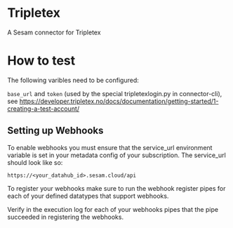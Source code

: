 # Tripletex
A Sesam connector for Tripletex

# How to test

The following varibles need to be configured:

`base_url` and `token` (used by the special tripletexlogin.py in connector-cli), see https://developer.tripletex.no/docs/documentation/getting-started/1-creating-a-test-account/

## Setting up Webhooks

To enable webhooks you must ensure that the service_url environment variable is set in your metadata config of your subscription. The service_url should look like so:

``https://<your_datahub_id>.sesam.cloud/api``

To register your webhooks make sure to run the webhook register pipes for each of your defined datatypes that support webhooks.

Verify in the execution log for each of your webhooks pipes that the pipe succeeded in registering the webhooks.